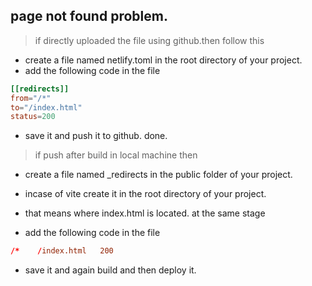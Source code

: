 ## page not found problem.

> if directly uploaded the file using github.then follow this

- create a file named netlify.toml in the root directory of your project.
- add the following code in the file

```toml
[[redirects]]
from="/*"
to="/index.html"
status=200
```

- save it and push it to github. done.

> if push after build in local machine then

- create a file named _redirects in the public folder of your project.
- incase of vite create it in the root directory of your project.
- that means where index.html is located. at the same stage

- add the following code in the file

```toml
/*    /index.html   200
```

- save it and again build and then deploy it.
